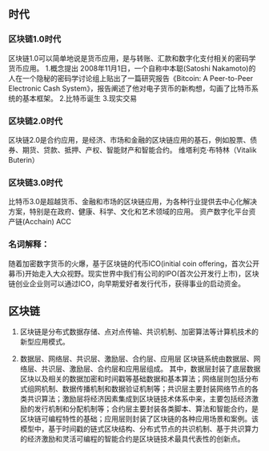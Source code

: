 ## 时代
### 区块链1.0时代
区块链1.0可以简单地说是货币应用，是与转账、汇款和数字化支付相关的密码学货币应用。
1.概念提出
2008年11月1日，一个自称中本聪(Satoshi Nakamoto)的人在一个隐秘的密码学讨论组上贴出了一篇研究报告《Bitcoin: A Peer-to-Peer Electronic Cash System》，报告阐述了他对电子货币的新构想，勾画了比特币系统的基本框架。
2.比特币诞生
3.现实交易

### 区块链2.0时代
区块链2.0是合约应用，是经济、市场和金融的区块链应用的基石，例如股票、债券、期货、贷款、抵押、产权、智能财产和智能合约。
维塔利克·布特林（Vitalik Buterin）

### 区块链3.0时代
比特币3.0是超越货币、金融和市场的区块链应用，为各种行业提供去中心化解决方案，特别是在政府、健康、科学、文化和艺术领域的应用。
资产数字化平台资产链(Acchain)
ACC

### 名词解释：
随着加密数字货币的火爆，基于区块链的代币ICO(initial coin offering，首次公开募币)开始走入大众视野。现实世界中我们有公司的IPO(首次公开发行上市)，区块链创业企业则可以通过ICO，向早期爱好者发行代币，获得事业的启动资金。

## 区块链
1. 区块链是分布式数据存储、点对点传输、共识机制、加密算法等计算机技术的新型应用模式。

2. 数据层、网络层、共识层、激励层、合约层、应用层
区块链系统由数据层、网络层、共识层、激励层、合约层和应用层组成。 其中，数据层封装了底层数据区块以及相关的数据加密和时间戳等基础数据和基本算法；网络层则包括分布式组网机制、数据传播机制和数据验证机制等；共识层主要封装网络节点的各类共识算法；激励层将经济因素集成到区块链技术体系中来，主要包括经济激励的发行机制和分配机制等；合约层主要封装各类脚本、算法和智能合约，是区块链可编程特性的基础；应用层则封装了区块链的各种应用场景和案例。该模型中，基于时间戳的链式区块结构、分布式节点的共识机制、基于共识算力的经济激励和灵活可编程的智能合约是区块链技术最具代表性的创新点。